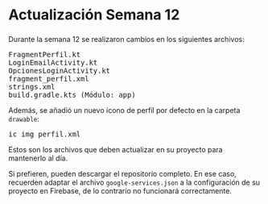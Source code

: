 <h1 align="left">Actualización Semana 12</h1>

###

<p align="left">Durante la semana 12 se realizaron cambios en los siguientes archivos:</p>

<pre>
FragmentPerfil.kt
LoginEmailActivity.kt
OpcionesLoginActivity.kt
fragment_perfil.xml
strings.xml
build.gradle.kts (Módulo: app)
</pre>

<p align="left">Además, se añadió un nuevo ícono de perfil por defecto en la carpeta <code>drawable</code>:</p>

<pre>
ic_img_perfil.xml
</pre>

<p align="left">Estos son los archivos que deben actualizar en su proyecto para mantenerlo al día.</p>

<p align="left">Si prefieren, pueden descargar el repositorio completo. En ese caso, recuerden adaptar el archivo 
  <code>google-services.json</code> a la configuración de su proyecto en Firebase, de lo contrario no funcionará correctamente.</p>
